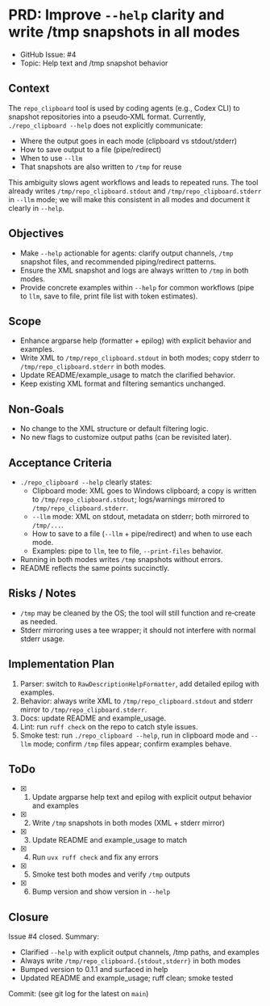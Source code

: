 # PRD: Improve `--help` clarity and write /tmp snapshots in all modes

- GitHub Issue: #4
- Topic: Help text and /tmp snapshot behavior

## Context
The `repo_clipboard` tool is used by coding agents (e.g., Codex CLI) to snapshot repositories into a pseudo‑XML format. Currently, `./repo_clipboard --help` does not explicitly communicate:
- Where the output goes in each mode (clipboard vs stdout/stderr)
- How to save output to a file (pipe/redirect)
- When to use `--llm`
- That snapshots are also written to `/tmp` for reuse

This ambiguity slows agent workflows and leads to repeated runs. The tool already writes `/tmp/repo_clipboard.stdout` and `/tmp/repo_clipboard.stderr` in `--llm` mode; we will make this consistent in all modes and document it clearly in `--help`.

## Objectives
- Make `--help` actionable for agents: clarify output channels, `/tmp` snapshot files, and recommended piping/redirect patterns.
- Ensure the XML snapshot and logs are always written to `/tmp` in both modes.
- Provide concrete examples within `--help` for common workflows (pipe to `llm`, save to file, print file list with token estimates).

## Scope
- Enhance argparse help (formatter + epilog) with explicit behavior and examples.
- Write XML to `/tmp/repo_clipboard.stdout` in both modes; copy stderr to `/tmp/repo_clipboard.stderr` in both modes.
- Update README/example_usage to match the clarified behavior.
- Keep existing XML format and filtering semantics unchanged.

## Non‑Goals
- No change to the XML structure or default filtering logic.
- No new flags to customize output paths (can be revisited later).

## Acceptance Criteria
- `./repo_clipboard --help` clearly states:
  - Clipboard mode: XML goes to Windows clipboard; a copy is written to `/tmp/repo_clipboard.stdout`; logs/warnings mirrored to `/tmp/repo_clipboard.stderr`.
  - `--llm` mode: XML on stdout, metadata on stderr; both mirrored to `/tmp/...`.
  - How to save to a file (`--llm` + pipe/redirect) and when to use each mode.
  - Examples: pipe to `llm`, tee to file, `--print-files` behavior.
- Running in both modes writes `/tmp` snapshots without errors.
- README reflects the same points succinctly.

## Risks / Notes
- `/tmp` may be cleaned by the OS; the tool will still function and re‑create as needed.
- Stderr mirroring uses a tee wrapper; it should not interfere with normal stderr usage.

## Implementation Plan
1. Parser: switch to `RawDescriptionHelpFormatter`, add detailed epilog with examples.
2. Behavior: always write XML to `/tmp/repo_clipboard.stdout` and stderr mirror to `/tmp/repo_clipboard.stderr`.
3. Docs: update README and example_usage.
4. Lint: run `ruff check` on the repo to catch style issues.
5. Smoke test: run `./repo_clipboard --help`, run in clipboard mode and `--llm` mode; confirm `/tmp` files appear; confirm examples behave.

## ToDo
- [x] 1) Update argparse help text and epilog with explicit output behavior and examples
- [x] 2) Write `/tmp` snapshots in both modes (XML + stderr mirror)
- [x] 3) Update README and example_usage to match
- [x] 4) Run `uvx ruff check` and fix any errors
- [x] 5) Smoke test both modes and verify `/tmp` outputs
- [x] 6) Bump version and show version in `--help`

## Closure
Issue #4 closed. Summary:
- Clarified `--help` with explicit output channels, /tmp paths, and examples
- Always write `/tmp/repo_clipboard.{stdout,stderr}` in both modes
- Bumped version to 0.1.1 and surfaced in help
- Updated README and example_usage; ruff clean; smoke tested

Commit: (see git log for the latest on `main`)
